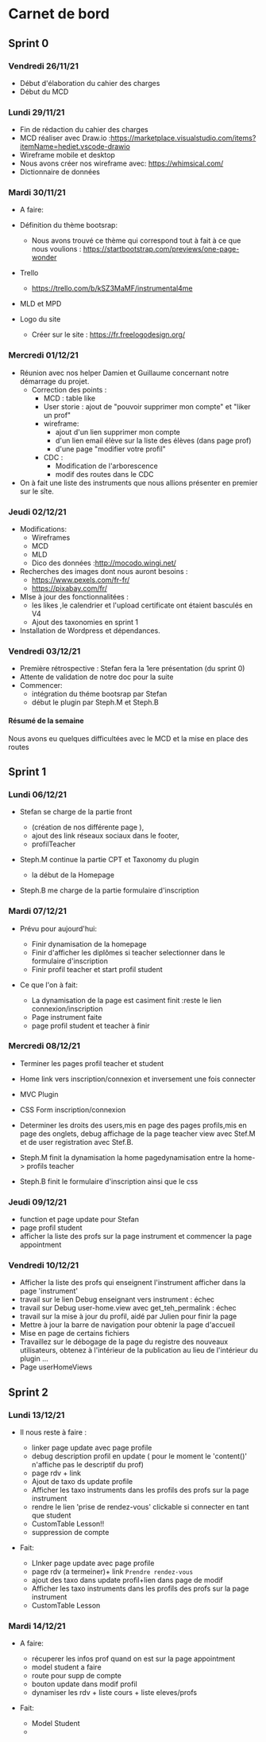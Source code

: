 # Carnet de bord

## Sprint 0

### Vendredi 26/11/21

- Début d'élaboration du cahier des charges
- Début du MCD
  
### Lundi 29/11/21

- Fin de rédaction du cahier des charges
- MCD réaliser avec Draw.io :https://marketplace.visualstudio.com/items?itemName=hediet.vscode-drawio
- Wireframe mobile et desktop 
 - Nous avons créer nos wireframe avec: https://whimsical.com/
- Dictionnaire de données
  
### Mardi 30/11/21

- A faire:

 - Définition du thème bootsrap:
   - Nous avons trouvé ce thème qui correspond tout à fait à ce que nous voulions :
    https://startbootstrap.com/previews/one-page-wonder
 - Trello
   - https://trello.com/b/kSZ3MaMF/instrumental4me
 - MLD et MPD
 - Logo du site 
   - Créer sur le site : https://fr.freelogodesign.org/
  
### Mercredi 01/12/21

- Réunion avec nos helper Damien et Guillaume concernant notre démarrage du projet.
  - Correction des points :
    - MCD : table like
    - User storie : ajout de "pouvoir supprimer mon compte" et "liker un prof"
    - wireframe: 
      - ajout d'un lien supprimer mon compte 
      - d'un lien email élève sur la liste des élèves (dans page prof)
      - d'une page "modifier votre profil"
    - CDC : 
      - Modification de l'arborescence 
      - modif des routes dans le CDC
- On à fait une liste des instruments que nous allions présenter en premier sur le sîte.
 
### Jeudi 02/12/21

- Modifications:
  - Wireframes
  - MCD
  - MLD
  - Dico des données :http://mocodo.wingi.net/
- Recherches des images dont nous auront besoins :
    - https://www.pexels.com/fr-fr/
    - https://pixabay.com/fr/
- MIse à jour des fonctionnalitées :
    - les likes ,le calendrier et l'upload certificate ont étaient basculés en V4
    - Ajout des taxonomies en sprint 1
- Installation de Wordpress et dépendances.
 
### Vendredi 03/12/21

- Première rétrospective : Stefan fera la 1ere présentation (du sprint 0)
- Attente de validation de notre doc pour la suite
- Commencer:
  - intégration du théme bootsrap par Stefan
  - début le plugin par Steph.M et Steph.B 

#### Résumé de la semaine

Nous avons eu quelques difficultées avec le MCD et la mise en place des routes

## Sprint 1

### Lundi 06/12/21

- Stefan se charge de la partie front
    -  (création de nos différente page ),
    -  ajout des link réseaux sociaux dans le footer,
    -  profilTeacher
 
- Steph.M continue  la partie CPT et Taxonomy du plugin 
  -  la début de la Homepage
 
- Steph.B me charge de la partie formulaire d'inscription 
  
### Mardi 07/12/21

- Prévu pour aujourd'hui:

  - Finir dynamisation de la homepage
  - Finir d'afficher les diplômes si teacher selectionner dans le formulaire d'inscription
  - Finir profil teacher et start profil student

- Ce que l'on à fait:

  - La dynamisation de la page est casiment finit :reste le lien connexion/inscription
  - Page instrument faite
  - page profil student et teacher à finir


### Mercredi 08/12/21

   - Terminer les pages profil  teacher et student 
   - Home link vers inscription/connexion et inversement une fois connecter
   - MVC Plugin
   - CSS Form inscription/connexion
     
   - Determiner les droits des users,mis en page des pages profils,mis en page des onglets, debug affichage de la page teacher view avec Stef.M et  de   user registration avec Stef.B.
   - Steph.M  finit la dynamisation la home pagedynamisation entre la home-> profils teacher
   - Steph.B finit le formulaire d'inscription ainsi que le css
 
### Jeudi 09/12/21
 
   - function et page update pour Stefan 
   - page profil student
   - afficher la liste des profs sur la page instrument et commencer la page appointment




### Vendredi 10/12/21

   - Afficher la liste des profs qui enseignent l'instrument afficher dans la page 'instrument'
   - travail sur le lien Debug enseignant vers instrument : échec
   - travail sur Debug user-home.view avec get_teh_permalink : échec
   - travail sur la mise à jour du profil, aidé par Julien pour finir la page
   - Mettre à jour la barre de navigation pour obtenir la page d'accueil
   - Mise en page de certains fichiers
   - Travaillez sur le débogage de la page du registre des nouveaux utilisateurs, obtenez à l'intérieur de la publication au lieu de l'intérieur du    plugin ... 
   - Page userHomeViews

## Sprint 2

### Lundi 13/12/21

 - Il nous reste à faire :

   - linker page update avec page profile
   - debug description profil en update ( pour le moment le 'content()' n'affiche pas le descriptif du prof)
   - page rdv + link
   - Ajout de taxo ds update profile
   - Afficher les taxo instruments dans les profils des profs sur la page instrument
   - rendre le lien 'prise de rendez-vous' clickable si connecter en tant que student
   - CustomTable Lesson!!
   - suppression de compte

- Fait:
  
   - LInker page update avec page profile
   - page rdv (a termeiner)+ link `Prendre rendez-vous`
   - ajout des taxo dans update profil+lien dans page de modif
   - Afficher les taxo instruments dans les profils des profs sur la page instrument
   - CustomTable Lesson


### Mardi 14/12/21

 - A faire:
  
   - récuperer les infos prof quand on est sur la  page appointment
   - model student a faire
   - route pour supp de compte
   - bouton update dans modif profil
   - dynamiser les rdv + liste cours + liste eleves/profs

- Fait:
 
  - Model Student 
  - 
